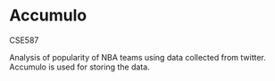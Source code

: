 # Accumulo
CSE587

Analysis of popularity of NBA teams using data collected from twitter.
Accumulo is used for storing the data. 
